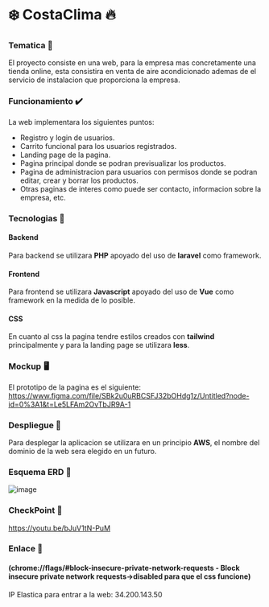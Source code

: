 # ❄️ CostaClima 🔥

### Tematica 🛒 
El proyecto consiste en una web, para la empresa mas concretamente una tienda online, esta consistira en venta de aire acondicionado ademas de el servicio de instalacion que proporciona la empresa.

### Funcionamiento ✔️ 
La web implementara los siguientes puntos:
  * Registro y login de usuarios.
  * Carrito funcional para los usuarios registrados.
  * Landing page de la pagina.
  * Pagina principal donde se podran previsualizar los productos.
  * Pagina de administracion para usuarios con permisos donde se podran editar, crear y borrar los productos.
  * Otras paginas de interes como puede ser contacto, informacion sobre la empresa, etc.

### Tecnologias 🤖

#### Backend

Para backend se utilizara **PHP** apoyado del uso de **laravel** como framework.

#### Frontend 

Para frontend se utilizara **Javascript** apoyado del uso de **Vue** como framework en la medida de lo posible.

#### CSS

En cuanto al css la pagina tendre estilos creados con **tailwind** principalmente y para la landing page se utilizara **less**.

### Mockup  🖥️

El prototipo de la pagina es el siguiente: https://www.figma.com/file/SBk2u0uRBCSFJ32bOHdg1z/Untitled?node-id=0%3A1&t=Le5LFAm2OvTbJR9A-1

### Despliegue 🚀 

Para desplegar la aplicacion se utilizara en un principio **AWS**, el nombre del dominio de la web sera elegido en un futuro.

### Esquema ERD 🔑

![image](https://user-images.githubusercontent.com/123629136/230794096-8d3fa160-3986-42e8-a9db-b9e223c28ddd.png)

### CheckPoint 🚩
https://youtu.be/bJuV1tN-PuM

### Enlace 🔗
#### (chrome://flags/#block-insecure-private-network-requests - Block insecure private network requests->disabled para que el css funcione)
IP Elastica para entrar a la web: 34.200.143.50
